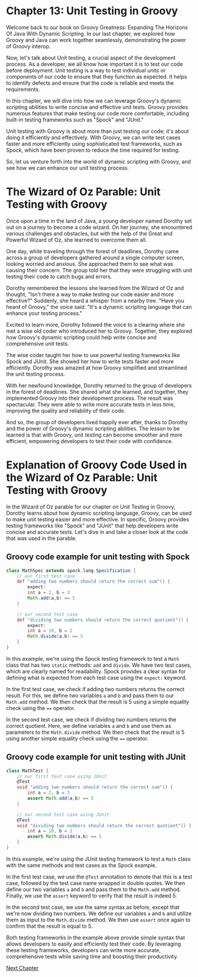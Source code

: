# Chapter 13: Unit Testing in Groovy

Welcome back to our book on Groovy Greatness: Expanding The Horizons Of Java With Dynamic Scripting. In our last chapter, we explored how Groovy and Java can work together seamlessly, demonstrating the power of Groovy interop.

Now, let's talk about Unit testing, a crucial aspect of the development process. As a developer, we all know how important it is to test our code before deployment. Unit testing is a way to test individual units or components of our code to ensure that they function as expected. It helps to identify defects and ensure that the code is reliable and meets the requirements.

In this chapter, we will dive into how we can leverage Groovy's dynamic scripting abilities to write concise and effective unit tests. Groovy provides numerous features that make testing our code more comfortable, including built-in testing frameworks such as "Spock" and "JUnit."

Unit testing with Groovy is about more than just testing our code; it's about doing it efficiently and effectively. With Groovy, we can write test cases faster and more efficiently using sophisticated test frameworks, such as Spock, which have been proven to reduce the time required for testing.

So, let us venture forth into the world of dynamic scripting with Groovy, and see how we can enhance our unit testing process.
# The Wizard of Oz Parable: Unit Testing with Groovy

Once upon a time in the land of Java, a young developer named Dorothy set out on a journey to become a code wizard. On her journey, she encountered various challenges and obstacles, but with the help of the Great and Powerful Wizard of Oz, she learned to overcome them all.

One day, while traveling through the forest of deadlines, Dorothy came across a group of developers gathered around a single computer screen, looking worried and anxious. She approached them to see what was causing their concern. The group told her that they were struggling with unit testing their code to catch bugs and errors.

Dorothy remembered the lessons she learned from the Wizard of Oz and thought, "Isn't there a way to make testing our code easier and more effective?" Suddenly, she heard a whisper from a nearby tree. "Have you heard of Groovy," the voice said. "It's a dynamic scripting language that can enhance your testing process."

Excited to learn more, Dorothy followed the voice to a clearing where she met a wise old coder who introduced her to Groovy. Together, they explored how Groovy's dynamic scripting could help write concise and comprehensive unit tests.

The wise coder taught her how to use powerful testing frameworks like Spock and JUnit. She showed her how to write tests faster and more efficiently. Dorothy was amazed at how Groovy simplified and streamlined the unit testing process.

With her newfound knowledge, Dorothy returned to the group of developers in the forest of deadlines. She shared what she learned, and together, they implemented Groovy into their development process. The result was spectacular. They were able to write more accurate tests in less time, improving the quality and reliability of their code.

And so, the group of developers lived happily ever after, thanks to Dorothy and the power of Groovy's dynamic scripting abilities. The lesson to be learned is that with Groovy, unit testing can become smoother and more efficient, empowering developers to test their code with confidence.
# Explanation of Groovy Code Used in the Wizard of Oz Parable: Unit Testing with Groovy

In the Wizard of Oz parable for our chapter on Unit Testing in Groovy, Dorothy learns about how dynamic scripting language, Groovy, can be used to make unit testing easier and more effective. In specific, Groovy provides testing frameworks like "Spock" and "JUnit" that help developers write concise and accurate tests. Let's dive in and take a closer look at the code that was used in the parable.

## Groovy code example for unit testing with Spock

```groovy
class MathSpec extends spock.lang.Specification {
    // our first test case
    def "adding two numbers should return the correct sum"() {
        expect:
        int a = 2, b = 3
        Math.add(a,b) == 5
    }

    // our second test case
    def "dividing two numbers should return the correct quotient"() {
        expect:
        int a = 10, b = 2
        Math.divide(a,b) == 5
    }
}
```

In this example, we're using the Spock testing framework to test a `Math` class that has two `static` methods: `add` and `divide`. We have two test cases, which are clearly named for readability. Spock provides a clear syntax for defining what is expected from each test case using the `expect:` keyword.

In the first test case, we check if adding two numbers returns the correct result. For this, we define two variables `a` and `b` and pass them to our `Math.add` method. We then check that the result is 5 using a simple equality check using the `==` operator.

In the second test case, we check if dividing two numbers returns the correct quotient. Here, we define variables `a` and `b` and use them as parameters to the `Math.divide` method. We then check that the result is 5 using another simple equality check using the `==` operator.

## Groovy code example for unit testing with JUnit

```groovy
class MathTest {
    // our first test case using JUnit
    @Test
    void "adding two numbers should return the correct sum"() {
        int a = 2, b = 3
        assert Math.add(a,b) == 5
    }

    // our second test case using JUnit
    @Test
    void "dividing two numbers should return the correct quotient"() {
        int a = 10, b = 2
        assert Math.divide(a,b) == 5
    }
}
```

In this example, we're using the JUnit testing framework to test a `Math` class with the same methods and test cases as the Spock example.

In the first test case, we use the `@Test` annotation to denote that this is a test case, followed by the test case name wrapped in double quotes. We then define our two variables `a` and `b` and pass them to the `Math.add` method. Finally, we use the `assert` keyword to verify that the result is indeed 5.

In the second test case, we use the same syntax as before, except that we're now dividing two numbers. We define our variables `a` and `b` and utilize them as input to the `Math.divide` method. We then use `assert` once again to confirm that the result is equal to 5.

Both testing frameworks in the example above provide simple syntax that allows developers to easily and efficiently test their code. By leveraging these testing frameworks, developers can write more accurate, comprehensive tests while saving time and boosting their productivity.


[Next Chapter](14_Chapter14.md)